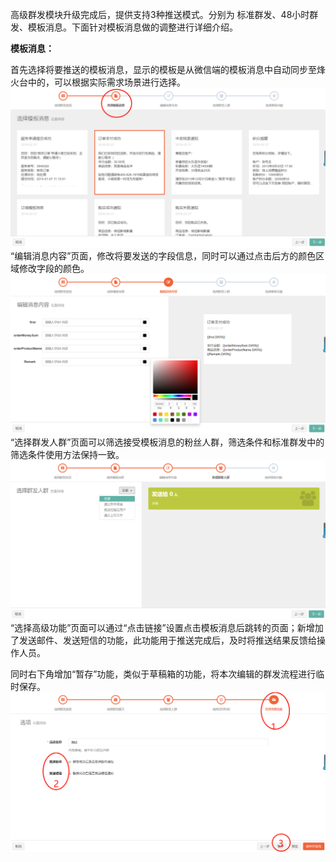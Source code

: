 高级群发模块升级完成后，提供支持3种推送模式。分别为 标准群发、48小时群发、模板消息。下面针对模板消息做的调整进行详细介绍。

**模板消息：**

首先选择将要推送的模板消息，显示的模板是从微信端的模板消息中自动同步至烽火台中的，可以根据实际需求场景进行选择。![](/assets/1519729914%281%29.jpg)“编辑消息内容”页面，修改将要发送的字段信息，同时可以通过点击后方的颜色区域修改字段的颜色。![](/assets/1519730153%281%29.jpg)“选择群发人群”页面可以筛选接受模板消息的粉丝人群，筛选条件和标准群发中的筛选条件使用方法保持一致。![](/assets/1519730286%281%29.jpg)“选择高级功能”页面可以通过“点击链接”设置点击模板消息后跳转的页面；新增加了发送邮件、发送短信的功能，此功能用于推送完成后，及时将推送结果反馈给操作人员。

同时右下角增加“暂存”功能，类似于草稿箱的功能，将本次编辑的群发流程进行临时保存。![](/assets/1519728877%281%29.jpg)

